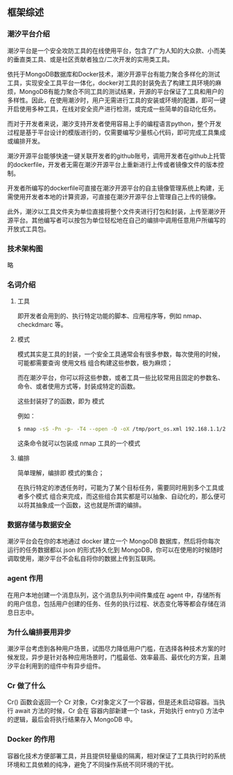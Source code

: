 ## 框架综述

### 潮汐平台介绍

潮汐平台是一个安全攻防工具的在线使用平台，包含了广为人知的大众款、小而美的垂直类工具、或是社区贡献者独立/二次开发的实用类工具。

依托于MongoDB数据库和Docker技术，潮汐开源平台有能力聚合多样化的测试工具，实现安全工具平台一体化，docker对工具的封装免去了构建工具环境的麻烦，MongoDB有能力聚合不同工具的测试结果，开源的平台保证了工具和用户的多样性。因此，在使用潮汐时，用户无需进行工具的安装或环境的配置，即可一键开启使用多种工具，在线对安全资产进行检测，或完成一些简单的自动化任务。

而对于开发者来说，潮汐支持开发者使用容易上手的编程语言python，整个开发过程是基于平台设计的模版进行的，仅需要编写少量核心代码，即可完成工具集成或编排开发。

潮汐开源平台能够快速一键关联开发者的github账号，调用开发者在github上托管的dockerfile，开发者无需在潮汐开源平台上重新进行上传或者镜像文件的版本控制。

开发者所编写的dockerfile可直接在潮汐开源平台的自主镜像管理系统上构建，无需使用开发者本地的计算资源，可直接在潮汐开源平台上管理自己上传的镜像。

此外，潮汐以工具文件夹为单位直接将整个文件夹进行打包和封装，上传至潮汐开源平台。其他编写者可以按包为单位轻松地在自己的编排中调用任意用户所编写的开放式工具包。

### 技术架构图

略

### 名词介绍

1. 工具

   即开发者会用到的、执行特定功能的脚本、应用程序等，例如 nmap、checkdmarc 等。

2. 模式

   模式其实是工具的封装，一个安全工具通常会有很多参数，每次使用的时候，可能都需要查询 使用文档 组合构建这些参数，极为麻烦；

   而在潮汐平台，你可以将这些参数，或者工具一些比较常用且固定的参数名、命令、或者使用方式等，封装成特定的函数。

   这些封装好了的函数，即为 模式

   例如：

   ```bash
   $ nmap -sS -Pn -p- -T4 --open -O -oX /tmp/port_os.xml 192.168.1.1/24
   ```

   这条命令就可以包装成 nmap 工具的一个模式

3. 编排

   简单理解，编排即 模式的集合；

   在执行特定的渗透任务时，可能为了某个目标任务，需要同时用到多个工具或者多个模式 组合来完成，而这些组合其实都是可以抽象、自动化的，那么便可以将其抽象成一个函数，这也就是所谓的编排。

### 数据存储与数据安全

潮汐平台会在你的本地通过 docker 建立一个 MongoDB 数据库，然后将你每次运行的任务数据都以 json 的形式持久化到 MongoDB，你可以在使用的时候随时调取使用，潮汐平台不会私自将你的数据上传到互联网。

### agent 作用

在用户本地创建一个消息队列，这个消息队列中间件集成在 agent 中，存储所有的用户信息，包括用户创建的任务、任务的执行过程、状态变化等等都会存储在消息日志中。

### 为什么编排要用异步

潮汐平台考虑到各种用户场景，试图尽力降低用户门槛，在选择各种技术方案的时候发现，异步是针对各种应用场景时，门槛最低、效率最高、最优化的方案，且潮汐平台利用到的组件中有异步组件。

### Cr 做了什么

Cr() 函数会返回一个 Cr 对象，Cr对象定义了一个容器，但是还未启动容器。当执行 await 方法的时候，Cr 会在 容器内部新建一个 task，开始执行 entry() 方法中的逻辑，最后会将执行结果存入 MongoDB 中。

### Docker 的作用

容器化技术方便部署工具，并且提供轻量级的隔离，相对保证了工具执行时的系统环境和工具依赖的纯净，避免了不同操作系统不同环境的干扰。

